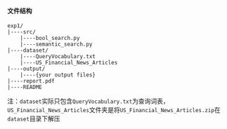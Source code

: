 #### 文件结构

```
exp1/
|----src/
	|----bool_search.py
	|----semantic_search.py
|----dataset/
	|----QueryVocabulary.txt
	|----US_Financial_News_Articles
|----output/
	|----{your output files}
|----report.pdf
|----README
```

注：`dataset`实际只包含`QueryVocabulary.txt`为查询词表，`US_Financial_News_Articles`文件夹是将`US_Financial_News_Articles.zip`在`dataset`目录下解压

